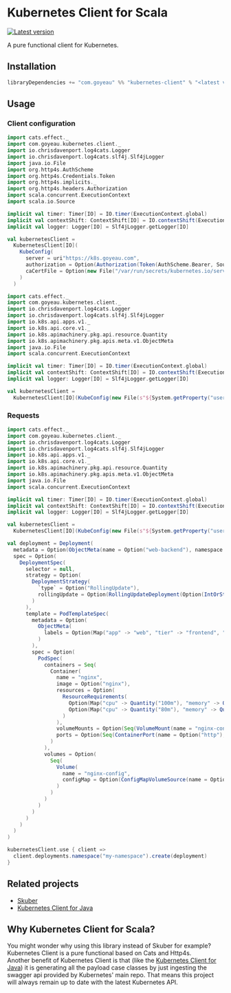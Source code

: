# Kubernetes Client for Scala

[![Latest version](https://index.scala-lang.org/joan38/kubernetes-client/kubernetes-client/latest.svg?color=blue)](https://index.scala-lang.org/joan38/kubernetes-client/kubernetes-client)

A pure functional client for Kubernetes.

## Installation
```scala
libraryDependencies += "com.goyeau" %% "kubernetes-client" % "<latest version>"
```


## Usage

### Client configuration
```scala
import cats.effect._
import com.goyeau.kubernetes.client._
import io.chrisdavenport.log4cats.Logger
import io.chrisdavenport.log4cats.slf4j.Slf4jLogger
import java.io.File
import org.http4s.AuthScheme
import org.http4s.Credentials.Token
import org.http4s.implicits._
import org.http4s.headers.Authorization
import scala.concurrent.ExecutionContext
import scala.io.Source

implicit val timer: Timer[IO] = IO.timer(ExecutionContext.global)
implicit val contextShift: ContextShift[IO] = IO.contextShift(ExecutionContext.global)
implicit val logger: Logger[IO] = Slf4jLogger.getLogger[IO]

val kubernetesClient =
  KubernetesClient[IO](
    KubeConfig(
      server = uri"https://k8s.goyeau.com",
      authorization = Option(Authorization(Token(AuthScheme.Bearer, Source.fromFile("/var/run/secrets/kubernetes.io/serviceaccount/token").mkString))),
      caCertFile = Option(new File("/var/run/secrets/kubernetes.io/serviceaccount/ca.crt"))
    )
  )
```

```scala
import cats.effect._
import com.goyeau.kubernetes.client._
import io.chrisdavenport.log4cats.Logger
import io.chrisdavenport.log4cats.slf4j.Slf4jLogger
import io.k8s.api.apps.v1._
import io.k8s.api.core.v1._
import io.k8s.apimachinery.pkg.api.resource.Quantity
import io.k8s.apimachinery.pkg.apis.meta.v1.ObjectMeta
import java.io.File
import scala.concurrent.ExecutionContext

implicit val timer: Timer[IO] = IO.timer(ExecutionContext.global)
implicit val contextShift: ContextShift[IO] = IO.contextShift(ExecutionContext.global)
implicit val logger: Logger[IO] = Slf4jLogger.getLogger[IO]

val kubernetesClient =
  KubernetesClient[IO](KubeConfig(new File(s"${System.getProperty("user.home")}/.kube/config")))
```

### Requests

```scala
import cats.effect._
import com.goyeau.kubernetes.client._
import io.chrisdavenport.log4cats.Logger
import io.chrisdavenport.log4cats.slf4j.Slf4jLogger
import io.k8s.api.apps.v1._
import io.k8s.api.core.v1._
import io.k8s.apimachinery.pkg.api.resource.Quantity
import io.k8s.apimachinery.pkg.apis.meta.v1.ObjectMeta
import java.io.File
import scala.concurrent.ExecutionContext

implicit val timer: Timer[IO] = IO.timer(ExecutionContext.global)
implicit val contextShift: ContextShift[IO] = IO.contextShift(ExecutionContext.global)
implicit val logger: Logger[IO] = Slf4jLogger.getLogger[IO]

val kubernetesClient =
  KubernetesClient[IO](KubeConfig(new File(s"${System.getProperty("user.home")}/.kube/config")))

val deployment = Deployment(
  metadata = Option(ObjectMeta(name = Option("web-backend"), namespace = Option("my-namespace"))),
  spec = Option(
    DeploymentSpec(
      selector = null,
      strategy = Option(
        DeploymentStrategy(
          `type` = Option("RollingUpdate"),
          rollingUpdate = Option(RollingUpdateDeployment(Option(IntOrString("10%")), Option(IntOrString("50%"))))
        )
      ),
      template = PodTemplateSpec(
        metadata = Option(
          ObjectMeta(
            labels = Option(Map("app" -> "web", "tier" -> "frontend", "environment" -> "myenv"))
          )
        ),
        spec = Option(
          PodSpec(
            containers = Seq(
              Container(
                name = "nginx",
                image = Option("nginx"),
                resources = Option(
                  ResourceRequirements(
                    Option(Map("cpu" -> Quantity("100m"), "memory" -> Quantity("128Mi"))),
                    Option(Map("cpu" -> Quantity("80m"), "memory" -> Quantity("64Mi")))
                  )
                ),
                volumeMounts = Option(Seq(VolumeMount(name = "nginx-config", mountPath = "/etc/nginx/conf.d"))),
                ports = Option(Seq(ContainerPort(name = Option("http"), containerPort = 8080)))
              )
            ),
            volumes = Option(
              Seq(
                Volume(
                  name = "nginx-config",
                  configMap = Option(ConfigMapVolumeSource(name = Option("nginx-config")))
                )
              )
            )
          )
        )
      )
    )
  )
)

kubernetesClient.use { client =>
  client.deployments.namespace("my-namespace").create(deployment)
}
```


## Related projects

* [Skuber](https://github.com/doriordan/skuber)
* [Kubernetes Client for Java](https://github.com/kubernetes-client/java)


## Why Kubernetes Client for Scala?

You might wonder why using this library instead of Skuber for example? Kubernetes Client is a pure functional based on
Cats and Http4s.  
Another benefit of Kubernetes Client is that (like the [Kubernetes Client for Java](https://github.com/kubernetes-client/java/#update-the-generated-code))
it is generating all the payload case classes by just ingesting the swagger api provided by Kubernetes' main repo. That
means this project will always remain up to date with the latest Kubernetes API.
